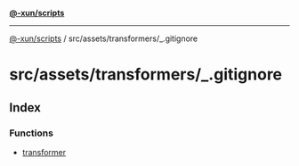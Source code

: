 [**@-xun/scripts**](../../../../README.md)

***

[@-xun/scripts](../../../../README.md) / src/assets/transformers/\_.gitignore

# src/assets/transformers/\_.gitignore

## Index

### Functions

- [transformer](functions/transformer.md)

